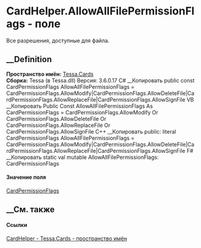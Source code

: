 # CardHelper.AllowAllFilePermissionFlags - поле
Все разрешения, доступные для файла.
## __Definition
 **Пространство имён:** [Tessa.Cards](N_Tessa_Cards.htm)  
 **Сборка:** Tessa (в Tessa.dll) Версия: 3.6.0.17
C# __Копировать
     public const CardPermissionFlags AllowAllFilePermissionFlags = CardPermissionFlags.AllowModify|CardPermissionFlags.AllowDeleteFile|CardPermissionFlags.AllowReplaceFile|CardPermissionFlags.AllowSignFile
VB __Копировать
     Public Const AllowAllFilePermissionFlags As CardPermissionFlags = CardPermissionFlags.AllowModify Or CardPermissionFlags.AllowDeleteFile Or CardPermissionFlags.AllowReplaceFile Or CardPermissionFlags.AllowSignFile
C++ __Копировать
     public:
    literal CardPermissionFlags AllowAllFilePermissionFlags = CardPermissionFlags.AllowModify|CardPermissionFlags.AllowDeleteFile|CardPermissionFlags.AllowReplaceFile|CardPermissionFlags.AllowSignFile
F# __Копировать
     static val mutable AllowAllFilePermissionFlags: CardPermissionFlags
#### Значение поля
[CardPermissionFlags](T_Tessa_Cards_CardPermissionFlags.htm)
##  __См. также
#### Ссылки
[CardHelper - ](T_Tessa_Cards_CardHelper.htm)
[Tessa.Cards - пространство имён](N_Tessa_Cards.htm)
